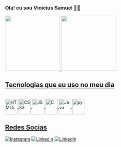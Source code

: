 ###  Olá! eu sou Vinicius Samuel 🖤🌹


<div>
 <a href="https://github.com/Vini-21samuel">
 <img height="180em" src="https://github-readme-stats.vercel.app/api?username=vini-21samuel&show_icons=true&theme=blue_navy&include_all_commits=true&count_private=true"/>
 <img height="180em" src="https://github-readme-stats.vercel.app/api/top-langs/?username=vini-21samuel&layout=compact&langs_count=7&theme=blue_navy"/>
</div>


## Tecnologias que eu uso no meu dia

<div style="display: inline_block"><br>
    <img align="center" alt="HTML5" height="50" width="40" <img src="https://cdn.jsdelivr.net/gh/devicons/devicon/icons/html5/html5-original.svg"/>
    <img align="center" alt="CSS3" height="50" width="40" <img src="https://cdn.jsdelivr.net/gh/devicons/devicon/icons/css3/css3-original.svg" />
    <img align="center" alt="JS" height="50" width="40" <img src="https://cdn.jsdelivr.net/gh/devicons/devicon/icons/javascript/javascript-original.svg" />
    <img align="center" alt="C" height="50" width="40" src="https://cdn.jsdelivr.net/gh/devicons/devicon/icons/c/c-original.svg"/>
    <img align="center" alt="Java" height="50" width="40" src="https://cdn.jsdelivr.net/gh/devicons/devicon/icons/Java/Java-original.svg"/>
    <img align="center" alt="py" height="50" width="40" <img src="https://cdn.jsdelivr.net/gh/devicons/devicon/icons/python/python-original.svg" />


## Redes Socias
[![Instagram](https://img.shields.io/badge/Instagram-E4405F?style=for-the-badge&logo=instagram&logoColor=white)](https://instagram.com/vinic1us_21?igshid=NzZlODBkYWE4Ng== )
[![LinkedIn](https://img.shields.io/badge/LinkedIn-0077B5?style=for-the-badge&logo=linkedin&logoColor=white)](https://br.linkedin.com/in/vin%C3%ADcius-samuel-407239191)
[![LinkedIn](https://img.shields.io/badge/Gmail-D14836?style=for-the-badge&logo=gmail&logoColor=white)](viiciussamuel1277@gmail.com)

</div>
